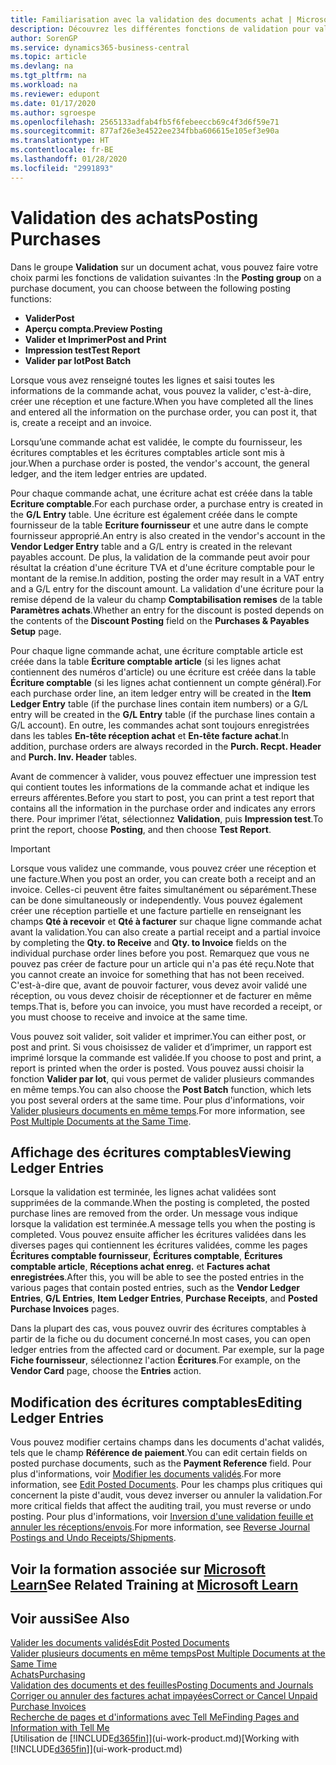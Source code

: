 ```yaml
---
title: Familiarisation avec la validation des documents achat | Microsoft Docs
description: Découvrez les différentes fonctions de validation pour valider les documents achat et comment mettre à jour les documents validés.
author: SorenGP
ms.service: dynamics365-business-central
ms.topic: article
ms.devlang: na
ms.tgt_pltfrm: na
ms.workload: na
ms.reviewer: edupont
ms.date: 01/17/2020
ms.author: sgroespe
ms.openlocfilehash: 2565133adfab4fb5f6febeeccb69c4f3d6f59e71
ms.sourcegitcommit: 877af26e3e4522ee234fbba606615e105ef3e90a
ms.translationtype: HT
ms.contentlocale: fr-BE
ms.lasthandoff: 01/28/2020
ms.locfileid: "2991893"
---
```

# <a name="posting-purchases"></a><span data-ttu-id="5bbd4-103">Validation des achats</span><span class="sxs-lookup"><span data-stu-id="5bbd4-103">Posting Purchases</span></span>
<span data-ttu-id="5bbd4-104">Dans le groupe **Validation** sur un document achat, vous pouvez faire votre choix parmi les fonctions de validation suivantes :</span><span class="sxs-lookup"><span data-stu-id="5bbd4-104">In the **Posting group** on a purchase document, you can choose between the following posting functions:</span></span>

* <span data-ttu-id="5bbd4-105">**Valider**</span><span class="sxs-lookup"><span data-stu-id="5bbd4-105">**Post**</span></span>
* <span data-ttu-id="5bbd4-106">**Aperçu compta.**</span><span class="sxs-lookup"><span data-stu-id="5bbd4-106">**Preview Posting**</span></span>
* <span data-ttu-id="5bbd4-107">**Valider et Imprimer**</span><span class="sxs-lookup"><span data-stu-id="5bbd4-107">**Post and Print**</span></span>
* <span data-ttu-id="5bbd4-108">**Impression test**</span><span class="sxs-lookup"><span data-stu-id="5bbd4-108">**Test Report**</span></span>
* <span data-ttu-id="5bbd4-109">**Valider par lot**</span><span class="sxs-lookup"><span data-stu-id="5bbd4-109">**Post Batch**</span></span>

<span data-ttu-id="5bbd4-110">Lorsque vous avez renseigné toutes les lignes et saisi toutes les informations de la commande achat, vous pouvez la valider, c'est-à-dire, créer une réception et une facture.</span><span class="sxs-lookup"><span data-stu-id="5bbd4-110">When you have completed all the lines and entered all the information on the purchase order, you can post it, that is, create a receipt and an invoice.</span></span>

<span data-ttu-id="5bbd4-111">Lorsqu’une commande achat est validée, le compte du fournisseur, les écritures comptables et les écritures comptables article sont mis à jour.</span><span class="sxs-lookup"><span data-stu-id="5bbd4-111">When a purchase order is posted, the vendor's account, the general ledger, and the item ledger entries are updated.</span></span>

<span data-ttu-id="5bbd4-112">Pour chaque commande achat, une écriture achat est créée dans la table **Ecriture comptable**.</span><span class="sxs-lookup"><span data-stu-id="5bbd4-112">For each purchase order, a purchase entry is created in the **G/L Entry** table.</span></span> <span data-ttu-id="5bbd4-113">Une écriture est également créée dans le compte fournisseur de la table **Ecriture fournisseur** et une autre dans le compte fournisseur approprié.</span><span class="sxs-lookup"><span data-stu-id="5bbd4-113">An entry is also created in the vendor's account in the **Vendor Ledger Entry** table and a G/L entry is created in the relevant payables account.</span></span> <span data-ttu-id="5bbd4-114">De plus, la validation de la commande peut avoir pour résultat la création d'une écriture TVA et d'une écriture comptable pour le montant de la remise.</span><span class="sxs-lookup"><span data-stu-id="5bbd4-114">In addition, posting the order may result in a VAT entry and a G/L entry for the discount amount.</span></span> <span data-ttu-id="5bbd4-115">La validation d'une écriture pour la remise dépend de la valeur du champ **Comptabilisation remises** de la table **Paramètres achats**.</span><span class="sxs-lookup"><span data-stu-id="5bbd4-115">Whether an entry for the discount is posted depends on the contents of the **Discount Posting** field on the **Purchases & Payables Setup** page.</span></span>

<span data-ttu-id="5bbd4-116">Pour chaque ligne commande achat, une écriture comptable article est créée dans la table **Écriture comptable article** (si les lignes achat contiennent des numéros d'article) ou une écriture est créée dans la table **Écriture comptable** (si les lignes achat contiennent un compte général).</span><span class="sxs-lookup"><span data-stu-id="5bbd4-116">For each purchase order line, an item ledger entry will be created in the **Item Ledger Entry** table (if the purchase lines contain item numbers) or a G/L entry will be created in the **G/L Entry** table (if the purchase lines contain a G/L account).</span></span> <span data-ttu-id="5bbd4-117">En outre, les commandes achat sont toujours enregistrées dans les tables **En-tête réception achat** et **En-tête facture achat**.</span><span class="sxs-lookup"><span data-stu-id="5bbd4-117">In addition, purchase orders are always recorded in the **Purch. Recpt. Header** and **Purch. Inv. Header** tables.</span></span>

<span data-ttu-id="5bbd4-118">Avant de commencer à valider, vous pouvez effectuer une impression test qui contient toutes les informations de la commande achat et indique les erreurs afférentes.</span><span class="sxs-lookup"><span data-stu-id="5bbd4-118">Before you start to post, you can print a test report that contains all the information in the purchase order and indicates any errors there.</span></span> <span data-ttu-id="5bbd4-119">Pour imprimer l’état, sélectionnez **Validation**, puis **Impression test**.</span><span class="sxs-lookup"><span data-stu-id="5bbd4-119">To print the report, choose **Posting**, and then choose **Test Report**.</span></span>

> [!IMPORTANT]  
>   <span data-ttu-id="5bbd4-120">Lorsque vous validez une commande, vous pouvez créer une réception et une facture.</span><span class="sxs-lookup"><span data-stu-id="5bbd4-120">When you post an order, you can create both a receipt and an invoice.</span></span> <span data-ttu-id="5bbd4-121">Celles-ci peuvent être faites simultanément ou séparément.</span><span class="sxs-lookup"><span data-stu-id="5bbd4-121">These can be done simultaneously or independently.</span></span> <span data-ttu-id="5bbd4-122">Vous pouvez également créer une réception partielle et une facture partielle en renseignant les champs **Qté à recevoir** et **Qté à facturer** sur chaque ligne commande achat avant la validation.</span><span class="sxs-lookup"><span data-stu-id="5bbd4-122">You can also create a partial receipt and a partial invoice by completing the **Qty. to Receive** and **Qty. to Invoice** fields on the individual purchase order lines before you post.</span></span> <span data-ttu-id="5bbd4-123">Remarquez que vous ne pouvez pas créer de facture pour un article qui n'a pas été reçu.</span><span class="sxs-lookup"><span data-stu-id="5bbd4-123">Note that you cannot create an invoice for something that has not been received.</span></span> <span data-ttu-id="5bbd4-124">C'est-à-dire que, avant de pouvoir facturer, vous devez avoir validé une réception, ou vous devez choisir de réceptionner et de facturer en même temps.</span><span class="sxs-lookup"><span data-stu-id="5bbd4-124">That is, before you can invoice, you must have recorded a receipt, or you must choose to receive and invoice at the same time.</span></span>

<span data-ttu-id="5bbd4-125">Vous pouvez soit valider, soit valider et imprimer.</span><span class="sxs-lookup"><span data-stu-id="5bbd4-125">You can either post, or post and print.</span></span> <span data-ttu-id="5bbd4-126">Si vous choisissez de valider et d’imprimer, un rapport est imprimé lorsque la commande est validée.</span><span class="sxs-lookup"><span data-stu-id="5bbd4-126">If you choose to post and print, a report is printed when the order is posted.</span></span> <span data-ttu-id="5bbd4-127">Vous pouvez aussi choisir la fonction **Valider par lot**, qui vous permet de valider plusieurs commandes en même temps.</span><span class="sxs-lookup"><span data-stu-id="5bbd4-127">You can also choose the **Post Batch** function, which lets you post several orders at the same time.</span></span> <span data-ttu-id="5bbd4-128">Pour plus d'informations, voir [Valider plusieurs documents en même temps](ui-batch-posting.md).</span><span class="sxs-lookup"><span data-stu-id="5bbd4-128">For more information, see [Post Multiple Documents at the Same Time](ui-batch-posting.md).</span></span>

## <a name="viewing-ledger-entries"></a><span data-ttu-id="5bbd4-129">Affichage des écritures comptables</span><span class="sxs-lookup"><span data-stu-id="5bbd4-129">Viewing Ledger Entries</span></span>
<span data-ttu-id="5bbd4-130">Lorsque la validation est terminée, les lignes achat validées sont supprimées de la commande.</span><span class="sxs-lookup"><span data-stu-id="5bbd4-130">When the posting is completed, the posted purchase lines are removed from the order.</span></span> <span data-ttu-id="5bbd4-131">Un message vous indique lorsque la validation est terminée.</span><span class="sxs-lookup"><span data-stu-id="5bbd4-131">A message tells you when the posting is completed.</span></span> <span data-ttu-id="5bbd4-132">Vous pouvez ensuite afficher les écritures validées dans les diverses pages qui contiennent les écritures validées, comme les pages **Écritures comptable fournisseur**, **Écritures comptable**, **Écritures comptable article**, **Réceptions achat enreg.** et **Factures achat enregistrées**.</span><span class="sxs-lookup"><span data-stu-id="5bbd4-132">After this, you will be able to see the posted entries in the various pages that contain posted entries, such as the **Vendor Ledger Entries**, **G/L Entries**, **Item Ledger Entries**, **Purchase Receipts**, and **Posted Purchase Invoices** pages.</span></span>

<span data-ttu-id="5bbd4-133">Dans la plupart des cas, vous pouvez ouvrir des écritures comptables à partir de la fiche ou du document concerné.</span><span class="sxs-lookup"><span data-stu-id="5bbd4-133">In most cases, you can open ledger entries from the affected card or document.</span></span> <span data-ttu-id="5bbd4-134">Par exemple, sur la page **Fiche fournisseur**, sélectionnez l'action **Écritures**.</span><span class="sxs-lookup"><span data-stu-id="5bbd4-134">For example, on the **Vendor Card** page, choose the **Entries** action.</span></span>

## <a name="editing-ledger-entries"></a><span data-ttu-id="5bbd4-135">Modification des écritures comptables</span><span class="sxs-lookup"><span data-stu-id="5bbd4-135">Editing Ledger Entries</span></span>
<span data-ttu-id="5bbd4-136">Vous pouvez modifier certains champs dans les documents d'achat validés, tels que le champ **Référence de paiement**.</span><span class="sxs-lookup"><span data-stu-id="5bbd4-136">You can edit certain fields on posted purchase documents, such as the **Payment Reference** field.</span></span> <span data-ttu-id="5bbd4-137">Pour plus d'informations, voir [Modifier les documents validés](across-edit-posted-document.md).</span><span class="sxs-lookup"><span data-stu-id="5bbd4-137">For more information, see [Edit Posted Documents](across-edit-posted-document.md).</span></span> <span data-ttu-id="5bbd4-138">Pour les champs plus critiques qui concernent la piste d'audit, vous devez inverser ou annuler la validation.</span><span class="sxs-lookup"><span data-stu-id="5bbd4-138">For more critical fields that affect the auditing trail, you must reverse or undo posting.</span></span> <span data-ttu-id="5bbd4-139">Pour plus d'informations, voir [Inversion d'une validation feuille et annuler les réceptions/envois](finance-how-reverse-journal-posting.md).</span><span class="sxs-lookup"><span data-stu-id="5bbd4-139">For more information, see [Reverse Journal Postings and Undo Receipts/Shipments](finance-how-reverse-journal-posting.md).</span></span> 

## <a name="see-related-training-at-microsoft-learnlearnmodulesreceive-invoice-dynamics-d365-business-centralindex"></a><span data-ttu-id="5bbd4-140">Voir la formation associée sur [Microsoft Learn](/learn/modules/receive-invoice-dynamics-d365-business-central/index)</span><span class="sxs-lookup"><span data-stu-id="5bbd4-140">See Related Training at [Microsoft Learn](/learn/modules/receive-invoice-dynamics-d365-business-central/index)</span></span>

## <a name="see-also"></a><span data-ttu-id="5bbd4-141">Voir aussi</span><span class="sxs-lookup"><span data-stu-id="5bbd4-141">See Also</span></span>
[<span data-ttu-id="5bbd4-142">Valider les documents validés</span><span class="sxs-lookup"><span data-stu-id="5bbd4-142">Edit Posted Documents</span></span>](across-edit-posted-document.md)  
[<span data-ttu-id="5bbd4-143">Valider plusieurs documents en même temps</span><span class="sxs-lookup"><span data-stu-id="5bbd4-143">Post Multiple Documents at the Same Time</span></span>](ui-batch-posting.md)  
[<span data-ttu-id="5bbd4-144">Achats</span><span class="sxs-lookup"><span data-stu-id="5bbd4-144">Purchasing</span></span>](purchasing-manage-purchasing.md)  
[<span data-ttu-id="5bbd4-145">Validation des documents et des feuilles</span><span class="sxs-lookup"><span data-stu-id="5bbd4-145">Posting Documents and Journals</span></span>](ui-post-documents-journals.md)  
[<span data-ttu-id="5bbd4-146">Corriger ou annuler des factures achat impayées</span><span class="sxs-lookup"><span data-stu-id="5bbd4-146">Correct or Cancel Unpaid Purchase Invoices</span></span>](purchasing-how-correct-cancel-unpaid-purchase-invoices.md)  
[<span data-ttu-id="5bbd4-147">Recherche de pages et d'informations avec Tell Me</span><span class="sxs-lookup"><span data-stu-id="5bbd4-147">Finding Pages and Information with Tell Me</span></span>](ui-search.md)  
<span data-ttu-id="5bbd4-148">[Utilisation de [!INCLUDE[d365fin](includes/d365fin_md.md)]](ui-work-product.md)</span><span class="sxs-lookup"><span data-stu-id="5bbd4-148">[Working with [!INCLUDE[d365fin](includes/d365fin_md.md)]](ui-work-product.md)</span></span>
